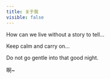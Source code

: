 ```yaml
---
title: 关于我
visible: false
---
```


How can we live without a story to tell...

Keep calm and carry on...

Do not go gentle into that good night.

啊~